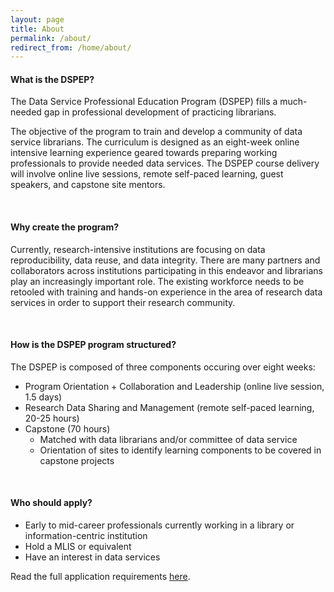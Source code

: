 ```yaml
---
layout: page
title: About
permalink: /about/
redirect_from: /home/about/
---
```


#### What is the DSPEP?

The Data Service Professional Education Program (DSPEP) fills a much-needed gap in professional development of practicing librarians. 

The objective of the program to train and develop a community of data service librarians. The curriculum is designed as an eight-week online intensive learning experience geared towards preparing working professionals to provide needed data services. The DSPEP course delivery will involve online live sessions, remote self-paced learning, guest speakers, and capstone site mentors.

<br>

#### Why create the program?

Currently, research-intensive institutions are focusing on data reproducibility, data reuse, and data integrity. There are many partners and collaborators across institutions participating in this endeavor and librarians play an increasingly important role. The existing workforce needs to be retooled with training and hands-on experience in the area of research data services in order to support their research community.

<br>

#### How is the DSPEP program structured?

The DSPEP is composed of three components occuring over eight weeks:
* Program Orientation + Collaboration and Leadership (online live session, 1.5 days)
* Research Data Sharing and Management (remote self-paced learning, 20-25 hours)
* Capstone (70 hours)
  * Matched with data librarians and/or committee of data service
  * Orientation of sites to identify learning components to be covered in capstone projects

<br>

#### Who should apply?

* Early to mid-career professionals currently working in a library or information-centric institution
* Hold a MLIS or equivalent
* Have an interest in data services

Read the full application requirements <a href="https://dspep.github.io/pilot/" target="_blank">here</a>.
